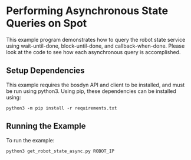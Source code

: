 <!--
Copyright (c) 2023 Boston Dynamics, Inc.  All rights reserved.

Downloading, reproducing, distributing or otherwise using the SDK Software
is subject to the terms and conditions of the Boston Dynamics Software
Development Kit License (20191101-BDSDK-SL).
-->

# Performing Asynchronous State Queries on Spot

This example program demonstrates how to query the robot state service using wait-until-done, block-until-done, and callback-when-done. Please look at the code to see how each asynchronous query is accomplished.

## Setup Dependencies

This example requires the bosdyn API and client to be installed, and must be run using python3. Using pip, these dependencies can be installed using:

```
python3 -m pip install -r requirements.txt
```

## Running the Example

To run the example:

```
python3 get_robot_state_async.py ROBOT_IP
```
